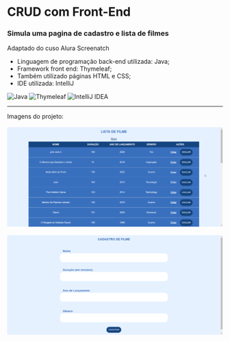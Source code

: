# CRUD com Front-End

### Simula uma pagina de cadastro e lista de filmes
Adaptado do cuso Alura Screenatch

* Linguagem de programação back-end utilizada: Java;
* Framework front end: Thymeleaf;
* Também utilizado páginas HTML e CSS;
* IDE utilizada: IntelliJ


![Java](https://img.shields.io/badge/java-%23ED8B00.svg?style=for-the-badge&logo=openjdk&logoColor=white)
![Thymeleaf](https://img.shields.io/badge/Thymeleaf-%23005C0F.svg?style=for-the-badge&logo=Thymeleaf&logoColor=white)
![IntelliJ IDEA](https://img.shields.io/badge/IntelliJIDEA-000000.svg?style=for-the-badge&logo=intellij-idea&logoColor=white)

---
<div>
  Imagens do projeto:
</div>
</br>
<div>
  <img src="https://github.com/mateuslph/CRUD-Com-FrontEnd/blob/main/imgs/lista_de_filmes.png"></img>
</div>
</br>
<div>
  <img src="https://github.com/mateuslph/CRUD-Com-FrontEnd/blob/main/imgs/tela_de_cadastro.png"></img>
</div>

